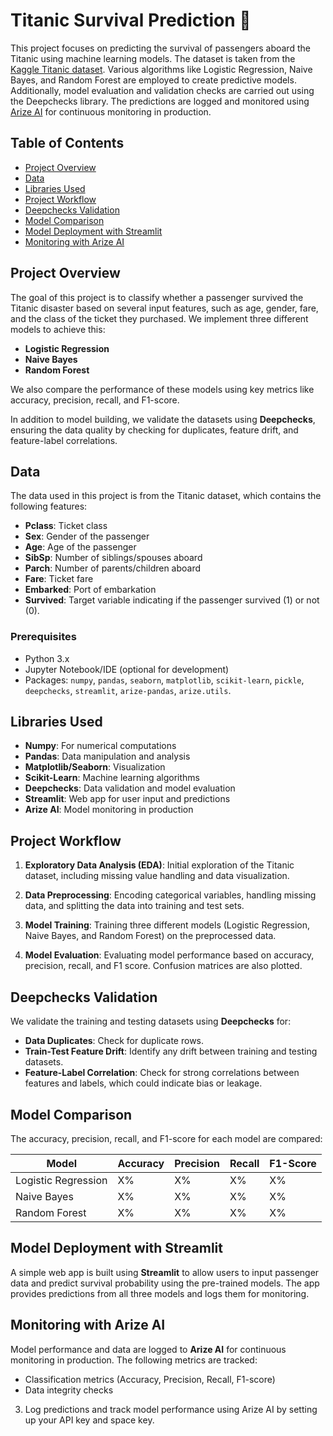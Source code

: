 # Titanic Survival Prediction 🚢

This project focuses on predicting the survival of passengers aboard the Titanic using machine learning models. The dataset is taken from the [Kaggle Titanic dataset](https://www.kaggle.com/c/titanic/data). Various algorithms like Logistic Regression, Naive Bayes, and Random Forest are employed to create predictive models. Additionally, model evaluation and validation checks are carried out using the Deepchecks library. The predictions are logged and monitored using [Arize AI](https://arize.com/) for continuous monitoring in production.

## Table of Contents
- [Project Overview](#project-overview)
- [Data](#data)
- [Libraries Used](#libraries-used)
- [Project Workflow](#project-workflow)
- [Deepchecks Validation](#deepchecks-validation)
- [Model Comparison](#model-comparison)
- [Model Deployment with Streamlit](#model-deployment-with-streamlit)
- [Monitoring with Arize AI](#monitoring-with-arize-ai)

## Project Overview

The goal of this project is to classify whether a passenger survived the Titanic disaster based on several input features, such as age, gender, fare, and the class of the ticket they purchased. We implement three different models to achieve this:
- **Logistic Regression**
- **Naive Bayes**
- **Random Forest**

We also compare the performance of these models using key metrics like accuracy, precision, recall, and F1-score. 

In addition to model building, we validate the datasets using **Deepchecks**, ensuring the data quality by checking for duplicates, feature drift, and feature-label correlations.

## Data

The data used in this project is from the Titanic dataset, which contains the following features:
- **Pclass**: Ticket class
- **Sex**: Gender of the passenger
- **Age**: Age of the passenger
- **SibSp**: Number of siblings/spouses aboard
- **Parch**: Number of parents/children aboard
- **Fare**: Ticket fare
- **Embarked**: Port of embarkation
- **Survived**: Target variable indicating if the passenger survived (1) or not (0).


### Prerequisites
- Python 3.x
- Jupyter Notebook/IDE (optional for development)
- Packages: `numpy`, `pandas`, `seaborn`, `matplotlib`, `scikit-learn`, `pickle`, `deepchecks`, `streamlit`, `arize-pandas`, `arize.utils`.

## Libraries Used

- **Numpy**: For numerical computations
- **Pandas**: Data manipulation and analysis
- **Matplotlib/Seaborn**: Visualization
- **Scikit-Learn**: Machine learning algorithms
- **Deepchecks**: Data validation and model evaluation
- **Streamlit**: Web app for user input and predictions
- **Arize AI**: Model monitoring in production

## Project Workflow

1. **Exploratory Data Analysis (EDA)**: Initial exploration of the Titanic dataset, including missing value handling and data visualization.
   
2. **Data Preprocessing**: Encoding categorical variables, handling missing data, and splitting the data into training and test sets.

3. **Model Training**: Training three different models (Logistic Regression, Naive Bayes, and Random Forest) on the preprocessed data.

4. **Model Evaluation**: Evaluating model performance based on accuracy, precision, recall, and F1 score. Confusion matrices are also plotted.

## Deepchecks Validation

We validate the training and testing datasets using **Deepchecks** for:
- **Data Duplicates**: Check for duplicate rows.
- **Train-Test Feature Drift**: Identify any drift between training and testing datasets.
- **Feature-Label Correlation**: Check for strong correlations between features and labels, which could indicate bias or leakage.

## Model Comparison

The accuracy, precision, recall, and F1-score for each model are compared:

| Model             | Accuracy | Precision | Recall  | F1-Score |
|-------------------|----------|-----------|---------|----------|
| Logistic Regression | X%       | X%        | X%      | X%       |
| Naive Bayes         | X%       | X%        | X%      | X%       |
| Random Forest       | X%       | X%        | X%      | X%       |

## Model Deployment with Streamlit

A simple web app is built using **Streamlit** to allow users to input passenger data and predict survival probability using the pre-trained models. The app provides predictions from all three models and logs them for monitoring.

## Monitoring with Arize AI

Model performance and data are logged to **Arize AI** for continuous monitoring in production. The following metrics are tracked:
- Classification metrics (Accuracy, Precision, Recall, F1-score)
- Data integrity checks

3. Log predictions and track model performance using Arize AI by setting up your API key and space key.
